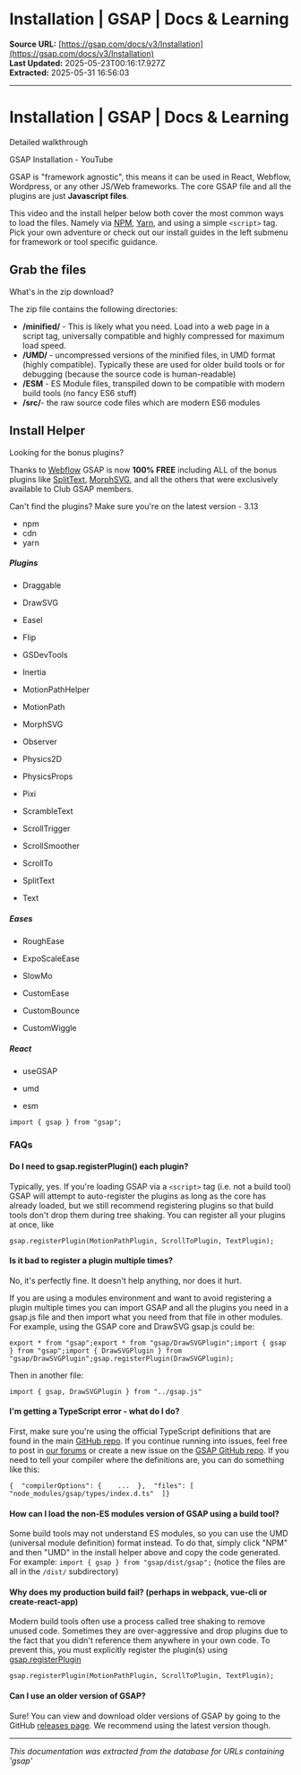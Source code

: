 # Installation | GSAP | Docs & Learning

**Source URL:** [https://gsap.com/docs/v3/Installation](https://gsap.com/docs/v3/Installation)  
**Last Updated:** 2025-05-23T00:16:17.927Z  
**Extracted:** 2025-05-31 16:56:03

---

# Installation | GSAP | Docs & Learning

Detailed walkthrough

GSAP Installation - YouTube

GSAP is "framework agnostic", this means it can be used in React, Webflow, Wordpress, or any other JS/Web frameworks. The core GSAP file and all the plugins are just **Javascript files**.

This video and the install helper below both cover the most common ways to load the files. Namely via [NPM](https://www.npmjs.com/), [Yarn](https://yarnpkg.com/), and using a simple `<script>` tag. Pick your own adventure or check out our install guides in the left submenu for framework or tool specific guidance.

## Grab the files[​](#grab-the-files "Direct link to Grab the files")

What's in the zip download?

The zip file contains the following directories:

*   **/minified/** - This is likely what you need. Load into a web page in a script tag, universally compatible and highly compressed for maximum load speed.
*   **/UMD/** - uncompressed versions of the minified files, in UMD format (highly compatible). Typically these are used for older build tools or for debugging (because the source code is human-readable)
*   **/ESM** - ES Module files, transpiled down to be compatible with modern build tools (no fancy ES6 stuff)
*   **/src/**\- the raw source code files which are modern ES6 modules

## Install Helper[​](#install-helper "Direct link to Install Helper")

Looking for the bonus plugins?

Thanks to [Webflow](https://webflow.com/) GSAP is now **100% FREE** including ALL of the bonus plugins like [SplitText](https://gsap.com/docs/v3/Plugins/SplitText), [MorphSVG](https://gsap.com/docs/v3/Plugins/MorphSVGPlugin), and all the others that were exclusively available to Club GSAP members.

Can't find the plugins? Make sure you're on the latest version - 3.13

*   npm
*   cdn
*   yarn

##### Plugins

*   Draggable
    
*   DrawSVG
    
*   Easel
    
*   Flip
    
*   GSDevTools
    
*   Inertia
    
*   MotionPathHelper
    
*   MotionPath
    
*   MorphSVG
    
*   Observer
    
*   Physics2D
    
*   PhysicsProps
    
*   Pixi
    
*   ScrambleText
    
*   ScrollTrigger
    
*   ScrollSmoother
    
*   ScrollTo
    
*   SplitText
    
*   Text
    

##### Eases

*   RoughEase
    
*   ExpoScaleEase
    
*   SlowMo
    
*   CustomEase
    
*   CustomBounce
    
*   CustomWiggle
    

##### React

*   useGSAP
    

*   umd
*   esm

```
import { gsap } from "gsap";
```

### FAQs[​](#faqs "Direct link to FAQs")

#### Do I need to gsap.registerPlugin() each plugin?

Typically, yes. If you're loading GSAP via a `<script>` tag (i.e. not a build tool) GSAP will attempt to auto-register the plugins as long as the core has already loaded, but we still recommend registering plugins so that build tools don't drop them during tree shaking. You can register all your plugins at once, like

```
gsap.registerPlugin(MotionPathPlugin, ScrollToPlugin, TextPlugin);
```

#### Is it bad to register a plugin multiple times?

No, it's perfectly fine. It doesn't help anything, nor does it hurt.

If you are using a modules environment and want to avoid registering a plugin multiple times you can import GSAP and all the plugins you need in a gsap.js file and then import what you need from that file in other modules. For example, using the GSAP core and DrawSVG gsap.js could be:

```
export * from "gsap";export * from "gsap/DrawSVGPlugin";import { gsap } from "gsap";import { DrawSVGPlugin } from "gsap/DrawSVGPlugin";gsap.registerPlugin(DrawSVGPlugin);
```

Then in another file:

```
import { gsap, DrawSVGPlugin } from "../gsap.js"
```

#### I'm getting a TypeScript error - what do I do?

First, make sure you're using the official TypeScript definitions that are found in the main [GitHub repo](https://github.com/greensock/GSAP/tree/master/types). If you continue running into issues, feel free to post in [our forums](https://gsap.com/community/) or create a new issue on the [GSAP GitHub repo](https://github.com/greensock/GSAP/). If you need to tell your compiler where the definitions are, you can do something like this:

```
{  "compilerOptions": {    ...  },  "files": [    "node_modules/gsap/types/index.d.ts"  ]}
```

#### How can I load the non-ES modules version of GSAP using a build tool?

Some build tools may not understand ES modules, so you can use the UMD (universal module definition) format instead. To do that, simply click "NPM" and then "UMD" in the install helper above and copy the code generated. For example: `import { gsap } from "gsap/dist/gsap";` (notice the files are all in the `/dist/` subdirectory)

#### Why does my production build fail? (perhaps in webpack, vue-cli or create-react-app)

Modern build tools often use a process called tree shaking to remove unused code. Sometimes they are over-aggressive and drop plugins due to the fact that you didn't reference them anywhere in your own code. To prevent this, you must explicitly register the plugin(s) using [gsap.registerPlugin](https://gsap.com/docs/v3/GSAP/gsap.registerPlugin\(\))

```
gsap.registerPlugin(MotionPathPlugin, ScrollToPlugin, TextPlugin);
```

#### Can I use an older version of GSAP?

Sure! You can view and download older versions of GSAP by going to the GitHub [releases page](https://github.com/greensock/GSAP/releases). We recommend using the latest version though.

---

*This documentation was extracted from the database for URLs containing 'gsap'*
